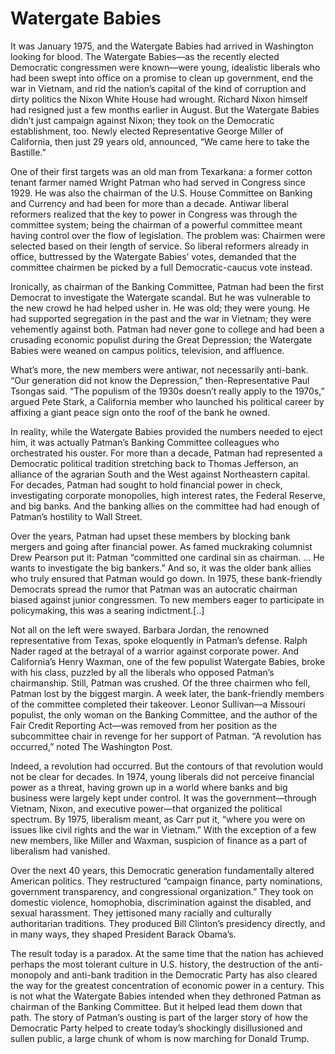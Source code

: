 # Watergate Babies

It was January 1975, and the Watergate Babies had arrived in Washington looking for blood. The Watergate Babies—as the recently elected Democratic congressmen were known—were young, idealistic liberals who had been swept into office on a promise to clean up government, end the war in Vietnam, and rid the nation’s capital of the kind of corruption and dirty politics the Nixon White House had wrought. Richard Nixon himself had resigned just a few months earlier in August. But the Watergate Babies didn’t just campaign against Nixon; they took on the Democratic establishment, too. Newly elected Representative George Miller of California, then just 29 years old, announced, “We came here to take the Bastille.”

One of their first targets was an old man from Texarkana: a former cotton tenant farmer named Wright Patman who had served in Congress since 1929. He was also the chairman of the U.S. House Committee on Banking and Currency and had been for more than a decade. Antiwar liberal reformers realized that the key to power in Congress was through the committee system; being the chairman of a powerful committee meant having control over the flow of legislation. The problem was: Chairmen were selected based on their length of service. So liberal reformers already in office, buttressed by the Watergate Babies’ votes, demanded that the committee chairmen be picked by a full Democratic-caucus vote instead.

Ironically, as chairman of the Banking Committee, Patman had been the first Democrat to investigate the Watergate scandal. But he was vulnerable to the new crowd he had helped usher in. He was old; they were young. He had supported segregation in the past and the war in Vietnam; they were vehemently against both. Patman had never gone to college and had been a crusading economic populist during the Great Depression; the Watergate Babies were weaned on campus politics, television, and affluence.

What’s more, the new members were antiwar, not necessarily anti-bank. “Our generation did not know the Depression,” then-Representative Paul Tsongas said. “The populism of the 1930s doesn’t really apply to the 1970s,” argued Pete Stark, a California member who launched his political career by affixing a giant peace sign onto the roof of the bank he owned.

In reality, while the Watergate Babies provided the numbers needed to eject him, it was actually Patman’s Banking Committee colleagues who orchestrated his ouster. For more than a decade, Patman had represented a Democratic political tradition stretching back to Thomas Jefferson, an alliance of the agrarian South and the West against Northeastern capital. For decades, Patman had sought to hold financial power in check, investigating corporate monopolies, high interest rates, the Federal Reserve, and big banks. And the banking allies on the committee had had enough of Patman’s hostility to Wall Street.

Over the years, Patman had upset these members by blocking bank mergers and going after financial power. As famed muckraking columnist Drew Pearson put it: Patman “committed one cardinal sin as chairman. ... He wants to investigate the big bankers.” And so, it was the older bank allies who truly ensured that Patman would go down. In 1975, these bank-friendly Democrats spread the rumor that Patman was an autocratic chairman biased against junior congressmen. To new members eager to participate in policymaking, this was a searing indictment.[..]

Not all on the left were swayed. Barbara Jordan, the renowned representative from Texas, spoke eloquently in Patman’s defense. Ralph Nader raged at the betrayal of a warrior against corporate power. And California’s Henry Waxman, one of the few populist Watergate Babies, broke with his class, puzzled by all the liberals who opposed Patman’s chairmanship. Still, Patman was crushed. Of the three chairmen who fell, Patman lost by the biggest margin. A week later, the bank-friendly members of the committee completed their takeover. Leonor Sullivan—a Missouri populist, the only woman on the Banking Committee, and the author of the Fair Credit Reporting Act—was removed from her position as the subcommittee chair in revenge for her support of Patman. “A revolution has occurred,” noted The Washington Post.

Indeed, a revolution had occurred. But the contours of that revolution would not be clear for decades. In 1974, young liberals did not perceive financial power as a threat, having grown up in a world where banks and big business were largely kept under control. It was the government—through Vietnam, Nixon, and executive power—that organized the political spectrum. By 1975, liberalism meant, as Carr put it, “where you were on issues like civil rights and the war in Vietnam.” With the exception of a few new members, like Miller and Waxman, suspicion of finance as a part of liberalism had vanished.

Over the next 40 years, this Democratic generation fundamentally altered American politics. They restructured “campaign finance, party nominations, government transparency, and congressional organization.” They took on domestic violence, homophobia, discrimination against the disabled, and sexual harassment. They jettisoned many racially and culturally authoritarian traditions. They produced Bill Clinton’s presidency directly, and in many ways, they shaped President Barack Obama’s.          

The result today is a paradox. At the same time that the nation has achieved perhaps the most tolerant culture in U.S. history, the destruction of the anti-monopoly and anti-bank tradition in the Democratic Party has also cleared the way for the greatest concentration of economic power in a century. This is not what the Watergate Babies intended when they dethroned Patman as chairman of the Banking Committee. But it helped lead them down that path. The story of Patman’s ousting is part of the larger story of how the Democratic Party helped to create today’s shockingly disillusioned and sullen public, a large chunk of whom is now marching for Donald Trump.












